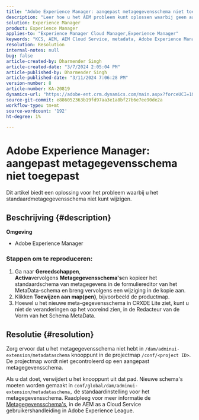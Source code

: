 ```yaml
---
title: "Adobe Experience Manager: aangepast metagegevensschema niet toegepast"
description: "Leer hoe u het AEM probleem kunt oplossen waarbij geen aangepast metagegevensschema wordt toegepast."
solution: Experience Manager
product: Experience Manager
applies-to: "Experience Manager Cloud Manager,Experience Manager"
keywords: "KCS, AEM, AEM Cloud Service, metadata, Adobe Experience Manager"
resolution: Resolution
internal-notes: null
bug: false
article-created-by: Dharmender Singh
article-created-date: "3/7/2024 2:05:04 PM"
article-published-by: Dharmender Singh
article-published-date: "3/11/2024 7:06:28 PM"
version-number: 8
article-number: KA-20819
dynamics-url: "https://adobe-ent.crm.dynamics.com/main.aspx?forceUCI=1&pagetype=entityrecord&etn=knowledgearticle&id=bb7df1aa-8bdc-ee11-904d-6045bd006d92"
source-git-commit: e886052363b19fd97aa3e1a8bf27b6e7ee90de2a
workflow-type: tm+mt
source-wordcount: '192'
ht-degree: 1%

---
```


# Adobe Experience Manager: aangepast metagegevensschema niet toegepast


Dit artikel biedt een oplossing voor het probleem waarbij u het standaardmetagegevensschema niet kunt wijzigen.

## Beschrijving {#description}


<b>Omgeving</b>

- Adobe Experience Manager


### <b>Stappen om te reproduceren:</b>

1. Ga naar <b>Gereedschappen</b>, <b>Activa</b>vervolgens <b>Metagegevensschema&#39;s</b>en kopieer het standaardschema van metagegevens in de formuliereditor van het MetaData-schema en breng vervolgens een wijziging in de kopie aan.
2. Klikken <b>Toewijzen aan map(pen)</b>, bijvoorbeeld de productmap.
3. Hoewel u het nieuwe meta-gegevensschema in CRXDE Lite ziet, kunt u niet de veranderingen op het vooreind zien, in de Redacteur van de Vorm van het Schema MetaData.



## Resolutie {#resolution}


Zorg ervoor dat u het metagegevensschema niet hebt in `/dam/adminui-extension/metadataschema` knooppunt in de projectmap `/conf/<project ID>`. De projectmap wordt niet gecontroleerd op een aangepast metagegevensschema.

Als u dat doet, verwijdert u het knooppunt uit dat pad. Nieuwe schema&#39;s moeten worden gemaakt in `conf/global/dam/adminui-extension/metadataschema,` de standaardinstelling voor het metagegevensschema. Raadpleeg voor meer informatie de [Metagegevensschema&#39;s](https://experienceleague.adobe.com/docs/experience-manager-cloud-service/content/assets/manage/metadata-schemas.html), in de AEM as a Cloud Service gebruikershandleiding in Adobe Experience League.
